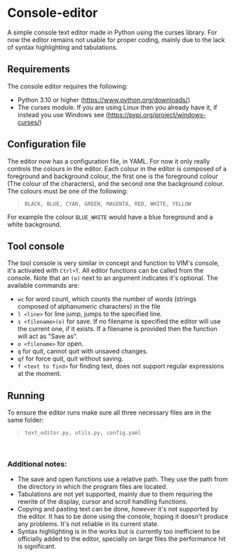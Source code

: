 # Console-editor
A simple console text editor made in Python using the curses library. For now the editor remains not usable for proper coding, mainly due to the lack of syntax highlighting and tabulations.

## Requirements
The console editor requires the following:
- Python 3.10 or higher (https://www.python.org/downloads/)
- The curses module. If you are using Linux then you already have it, if instead you use Windows see (https://pypi.org/project/windows-curses/)

## Configuration file
The editor now has a configuration file, in YAML. For now it only really controls the colours in the editor. Each colour in the editor is composed of a foreground and background colour, the first one is the foreground colour (The colour of the characters), and the second one the background colour. The colours must be one of the following:
> ``BLACK, BLUE, CYAN, GREEN, MAGENTA, RED, WHITE, YELLOW``

For example the colour ``BLUE_WHITE`` would have a blue foreground and a white background.
 
## Tool console
The tool console is very similar in concept and function to VIM's console, it's activated with ``Ctrl+T``. All editor functions can be called from the console. Note that an ``(o)`` next to an argument indicates it's optional. The available commands are:
* ``wc`` for word count, which counts the number of words (strings composed of alphanumeric characters) in the file
* ``l <line>`` for line jump, jumps to the specified line.
* ``s <filename>(o)`` for save. If no filename is specified the editor will use the current one, if it exists. If a filename is provided then the function will act as "Save as".
* ``o <filename>`` for open.
* ``q`` for quit, cannot quit with unsaved changes.
* ``qf`` for force quit, quit without saving.
* ``f <text to find>`` for finding text, does not support regular expressions at the moment.

## Running
To ensure the editor runs make sure all three necessary files are in the same folder:
> ``text_editor.py, utils.py, config.yaml``

<br/>

### Additional notes:
* The save and open functions use a relative path. They use the path from the directory in which the program files are located.
* Tabulations are not yet supported, mainly due to them requiring the rewrite of the display, cursor and scroll handling functions.
* Copying and pasting text can be done, _however_ it's not supported by the editor. It has to be done using the console, hoping it doesn't produce any problems. It's not reliable in its current state.
* Syntax highlighting is in the works but is currently too inefficient to be officially added to the editor, specially on large files the performance hit is significant.
